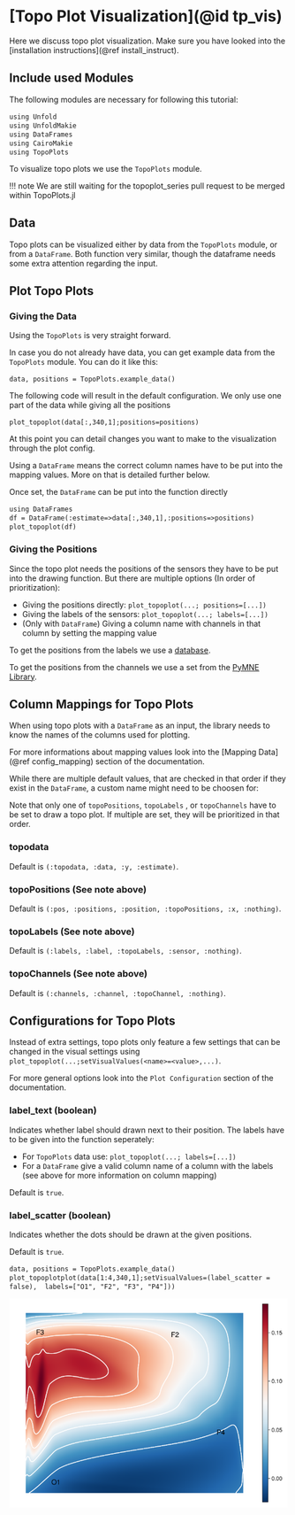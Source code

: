 # [Topo Plot Visualization](@id tp_vis)

Here we discuss topo plot visualization. 
Make sure you have looked into the [installation instructions](@ref install_instruct).

## Include used Modules
The following modules are necessary for following this tutorial:
```@example main
using Unfold
using UnfoldMakie
using DataFrames
using CairoMakie
using TopoPlots
```
To visualize topo plots we use the `TopoPlots` module.

!!! note
    We are still waiting for the topoplot_series pull request to be merged within TopoPlots.jl 

## Data

Topo plots can be visualized either by data from the `TopoPlots` module, or from a `DataFrame`.
Both function very similar, though the dataframe needs some extra attention regarding the input.

## Plot Topo Plots

### Giving the Data

Using the `TopoPlots` is very straight forward.

In case you do not already have data, you can get example data from the `TopoPlots` module. 
You can do it like this:
```@example main
data, positions = TopoPlots.example_data()
```

The following code will result in the default configuration.  We only use one part of the data while giving all the positions

```@example main
plot_topoplot(data[:,340,1];positions=positions)
```
At this point you can detail changes you want to make to the visualization through the plot config. 



Using a `DataFrame` means the correct column names have to be put into the mapping values. More on that is detailed further below.

Once set, the `DataFrame` can be put into the function directly
```@example main
using DataFrames
df = DataFrame(:estimate=>data[:,340,1],:positions=>positions)
plot_topoplot(df)
```

### Giving the Positions

Since the topo plot needs the positions of the sensors they have to be put into the drawing function. But there are multiple options (In order of prioritization):

- Giving the positions directly: `plot_topoplot(...; positions=[...])`
- Giving the labels of the sensors: `plot_topoplot(...; labels=[...])`
- (Only with `DataFrame`) Giving a column name with channels in that column by setting the mapping value

To get the positions from the labels we use a [database](https://raw.githubusercontent.com/sappelhoff/eeg_positions/main/data/Nz-T10-Iz-T9/standard_1005_2D.tsv).

To get the positions from the channels we use a set from the [PyMNE Library](https://juliapackages.com/p/pymne).



## Column Mappings for Topo Plots

When using topo plots with a `DataFrame` as an input, the library needs to know the names of the columns used for plotting.

For more informations about mapping values look into the [Mapping Data](@ref config_mapping) section of the documentation.

While there are multiple default values, that are checked in that order if they exist in the `DataFrame`, a custom name might need to be choosen for:

Note that only one of `topoPositions`, `topoLabels` , or `topoChannels` have to be set to draw a topo plot. If multiple are set, they will be prioritized in that order.

### topodata
Default is `(:topodata, :data, :y, :estimate)`.

### topoPositions (See note above)
Default is `(:pos, :positions, :position, :topoPositions, :x, :nothing)`.

### topoLabels (See note above)
Default is `(:labels, :label, :topoLabels, :sensor, :nothing)`.

### topoChannels (See note above)
Default is `(:channels, :channel, :topoChannel, :nothing)`.


## Configurations for Topo Plots

Instead of extra settings, topo plots only feature a few settings that can be changed in the visual settings using `plot_topoplot(...;setVisualValues(<name>=<value>,...)`.

For more general options look into the `Plot Configuration` section of the documentation.

### label_text (boolean)
Indicates whether label should drawn next to their position.
The labels have to be given into the function seperately:
- For `TopoPlots` data use: `plot_topoplot(...; labels=[...])`
- For a `DataFrame` give a valid column name of a column with the labels (see above for more information on column mapping)

Default is `true`.

### label_scatter (boolean)
Indicates whether the dots should be drawn at the given positions.

Default is `true`.

```
data, positions = TopoPlots.example_data()
plot_topoplotplot(data[1:4,340,1];setVisualValues=(label_scatter = false),  labels=["O1", "F2", "F3", "P4"]))
```

![Default Topo Plot](../images/topo_plot_label.png)